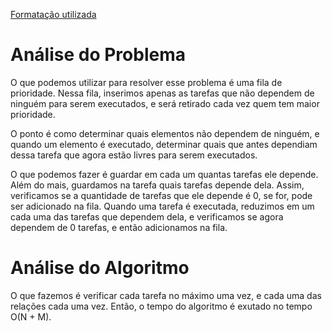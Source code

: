 [Formatação utilizada](https://katex.org/docs/supported.html)
# Análise do Problema
O que podemos utilizar para resolver esse problema é uma fila de prioridade. Nessa fila, inserimos apenas as tarefas que não dependem de ninguém para serem executados, e será retirado cada vez quem tem maior prioridade. 

O ponto é como determinar quais elementos não dependem de ninguém, e quando um elemento é executado, determinar quais que antes dependiam dessa tarefa que agora estão livres para serem executados.

O que podemos fazer é guardar em cada um quantas tarefas ele depende. Além do mais, guardamos na tarefa quais tarefas depende dela. Assim, verificamos se a quantidade de tarefas que ele depende é 0, se for, pode ser adicionado na fila. Quando uma tarefa é executada, reduzimos em um cada uma das tarefas que dependem dela, e verificamos se agora dependem de 0 tarefas, e então adicionamos na fila. 

# Análise do Algoritmo
O que fazemos é verificar cada tarefa no máximo uma vez, e cada uma das relações cada uma vez. Então, o tempo do algoritmo é exutado no tempo O(N + M). 